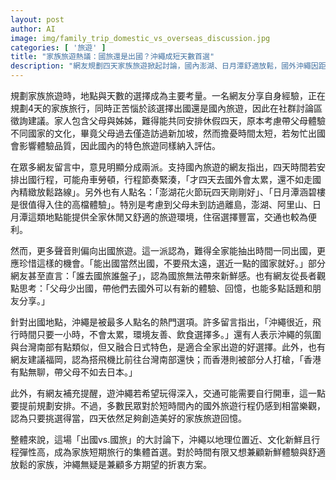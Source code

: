 ```yaml
---
layout: post
author: AI
image: img/family_trip_domestic_vs_overseas_discussion.jpg
categories: [ '旅遊' ]
title: "家族旅遊熱議：國旅還是出國？沖繩成短天數首選"
description: "網友規劃四天家族旅遊掀起討論，國內澎湖、日月潭舒適放鬆，國外沖繩因距離近、文化新鮮大獲好評，成為短天數家庭旅遊首選折衷方案。"
---
```

規劃家族旅遊時，地點與天數的選擇成為主要考量。一名網友分享自身經驗，正在規劃4天的家族旅行，同時正苦惱於該選擇出國還是國內旅遊，因此在社群討論區徵詢建議。家人包含父母與姊姊，難得能共同安排休假四天，原本考慮帶父母體驗不同國家的文化，畢竟父母過去僅造訪過新加坡，然而擔憂時間太短，若匆忙出國會影響體驗品質，因此國內的特色旅遊同樣納入評估。

在眾多網友留言中，意見明顯分成兩派。支持國內旅遊的網友指出，四天時間若安排出國行程，可能舟車勞頓，行程節奏緊湊，「才四天去國外會太累，還不如走國內精緻放鬆路線」。另外也有人點名：「澎湖花火節玩四天剛剛好」、「日月潭涵碧樓是很值得入住的高檔體驗」。特別是考慮到父母未到訪過離島，澎湖、阿里山、日月潭這類地點能提供全家休閒又舒適的旅遊環境，住宿選擇豐富，交通也較為便利。

然而，更多聲音則偏向出國旅遊。這一派認為，難得全家能抽出時間一同出國，更應珍惜這樣的機會。「能出國當然出國，不要飛太遠，選近一點的國家就好。」部分網友甚至直言：「誰去國旅誰盤子」，認為國旅無法帶來新鮮感。也有網友從長者觀點思考：「父母少出國，帶他們去國外可以有新的體驗、回憶，也能多點話題和朋友分享。」

針對出國地點，沖繩是被最多人點名的熱門選項。許多留言指出，「沖繩很近，飛行時間只要一小時，不會太累，環境友善、飲食選擇多。」還有人表示沖繩的氛圍與台灣南部有點類似，但又融合日式特色，是適合全家出遊的好選擇。此外，也有網友建議福岡，認為搭飛機比前往台灣南部還快；而香港則被部分人打槍，「香港有點無聊，帶父母不如去日本。」

此外，有網友補充提醒，遊沖繩若希望玩得深入，交通可能需要自行開車，這一點要提前規劃安排。不過，多數民眾對於短時間內的國外旅遊行程仍感到相當樂觀，認為只要挑選得當，四天依然足夠創造美好的家族旅遊回憶。

整體來說，這場「出國vs.國旅」的大討論下，沖繩以地理位置近、文化新鮮且行程彈性高，成為家族短期旅行的集體首選。對於時間有限又想兼顧新鮮體驗與舒適放鬆的家族，沖繩無疑是兼顧多方期望的折衷方案。